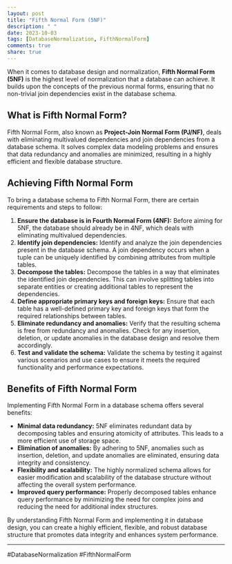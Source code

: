 ```yaml
---
layout: post
title: "Fifth Normal Form (5NF)"
description: " "
date: 2023-10-03
tags: [DatabaseNormalization, FifthNormalForm]
comments: true
share: true
---
```


When it comes to database design and normalization, **Fifth Normal Form (5NF)** is the highest level of normalization that a database can achieve. It builds upon the concepts of the previous normal forms, ensuring that no non-trivial join dependencies exist in the database schema.

## What is Fifth Normal Form?

Fifth Normal Form, also known as **Project-Join Normal Form (PJ/NF)**, deals with eliminating multivalued dependencies and join dependencies from a database schema. It solves complex data modeling problems and ensures that data redundancy and anomalies are minimized, resulting in a highly efficient and flexible database structure.

## Achieving Fifth Normal Form

To bring a database schema to Fifth Normal Form, there are certain requirements and steps to follow:

1. **Ensure the database is in Fourth Normal Form (4NF):** Before aiming for 5NF, the database should already be in 4NF, which deals with eliminating multivalued dependencies.
2. **Identify join dependencies:** Identify and analyze the join dependencies present in the database schema. A join dependency occurs when a tuple can be uniquely identified by combining attributes from multiple tables.
3. **Decompose the tables:** Decompose the tables in a way that eliminates the identified join dependencies. This can involve splitting tables into separate entities or creating additional tables to represent the dependencies.
4. **Define appropriate primary keys and foreign keys:** Ensure that each table has a well-defined primary key and foreign keys that form the required relationships between tables.
5. **Eliminate redundancy and anomalies:** Verify that the resulting schema is free from redundancy and anomalies. Check for any insertion, deletion, or update anomalies in the database design and resolve them accordingly.
6. **Test and validate the schema:** Validate the schema by testing it against various scenarios and use cases to ensure it meets the required functionality and performance expectations.

## Benefits of Fifth Normal Form

Implementing Fifth Normal Form in a database schema offers several benefits:

- **Minimal data redundancy:** 5NF eliminates redundant data by decomposing tables and ensuring atomicity of attributes. This leads to a more efficient use of storage space.
- **Elimination of anomalies:** By adhering to 5NF, anomalies such as insertion, deletion, and update anomalies are eliminated, ensuring data integrity and consistency.
- **Flexibility and scalability:** The highly normalized schema allows for easier modification and scalability of the database structure without affecting the overall system performance.
- **Improved query performance:** Properly decomposed tables enhance query performance by minimizing the need for complex joins and reducing the need for additional index structures.

By understanding Fifth Normal Form and implementing it in database design, you can create a highly efficient, flexible, and robust database structure that promotes data integrity and enhances system performance.

---

#DatabaseNormalization #FifthNormalForm